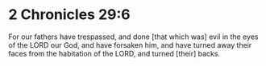 # 2 Chronicles 29:6

For our fathers have trespassed, and done [that which was] evil in the eyes of the LORD our God, and have forsaken him, and have turned away their faces from the habitation of the LORD, and turned [their] backs.
